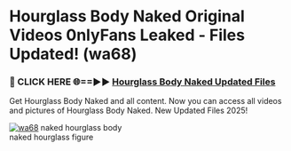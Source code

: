 # Hourglass Body Naked Original Videos 0nlyFans Leaked - Files Updated! (wa68)

<h3>🔴 CLICK HERE 🌐==►► <a href="https://tinyurl.com/yckcrads" rel="nofollow">Hourglass Body Naked Updated Files</a></h3>

Get Hourglass Body Naked and all content. Now you can access all videos and pictures of Hourglass Body Naked. New Updated Files 2025!

[![wa68](https://i.imgur.com/hpKpOFt.gif)](https://tinyurl.com/yckcrads)
naked hourglass body<br>
naked hourglass figure